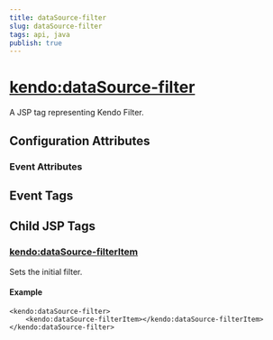 ```yaml
---
title: dataSource-filter
slug: dataSource-filter
tags: api, java
publish: true
---
```


# <kendo:dataSource-filter>
A JSP tag representing Kendo Filter.

## Configuration Attributes


### Event Attributes

## Event Tags
 

## Child JSP Tags

### [<kendo:dataSource-filterItem>](/api/wrappers/jsp/datasource/filteritem)

Sets the initial filter.

#### Example

    <kendo:dataSource-filter>
        <kendo:dataSource-filterItem></kendo:dataSource-filterItem>
    </kendo:dataSource-filter>
 
